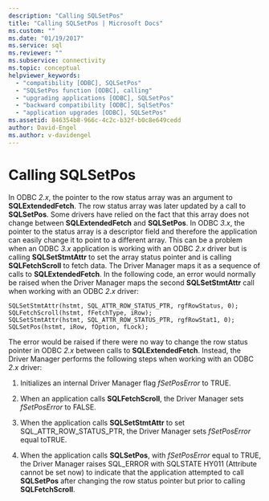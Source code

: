 ```yaml
---
description: "Calling SQLSetPos"
title: "Calling SQLSetPos | Microsoft Docs"
ms.custom: ""
ms.date: "01/19/2017"
ms.service: sql
ms.reviewer: ""
ms.subservice: connectivity
ms.topic: conceptual
helpviewer_keywords: 
  - "compatibility [ODBC], SQLSetPos"
  - "SQLSetPos function [ODBC], calling"
  - "upgrading applications [ODBC], SQLSetPos"
  - "backward compatibility [ODBC], SqlSetPos"
  - "application upgrades [ODBC], SQLSetPos"
ms.assetid: 846354b8-966c-4c2c-b32f-b0c8e649cedd
author: David-Engel
ms.author: v-davidengel
---
```

# Calling SQLSetPos
In ODBC *2.x*, the pointer to the row status array was an argument to **SQLExtendedFetch**. The row status array was later updated by a call to **SQLSetPos**. Some drivers have relied on the fact that this array does not change between **SQLExtendedFetch** and **SQLSetPos**. In ODBC *3.x*, the pointer to the status array is a descriptor field and therefore the application can easily change it to point to a different array. This can be a problem when an ODBC *3.x* application is working with an ODBC *2.x* driver but is calling **SQLSetStmtAttr** to set the array status pointer and is calling **SQLFetchScroll** to fetch data. The Driver Manager maps it as a sequence of calls to **SQLExtendedFetch**. In the following code, an error would normally be raised when the Driver Manager maps the second **SQLSetStmtAttr** call when working with an ODBC *2.x* driver:  
  
```  
SQLSetStmtAttr(hstmt, SQL_ATTR_ROW_STATUS_PTR, rgfRowStatus, 0);  
SQLFetchScroll(hstmt, fFetchType, iRow);  
SQLSetStmtAttr(hstmt, SQL_ATTR_ROW_STATUS_PTR, rgfRowStat1, 0);  
SQLSetPos(hstmt, iRow, fOption, fLock);  
```  
  
 The error would be raised if there were no way to change the row status pointer in ODBC *2.x* between calls to **SQLExtendedFetch**. Instead, the Driver Manager performs the following steps when working with an ODBC *2.x* driver:  
  
1.  Initializes an internal Driver Manager flag *fSetPosError* to TRUE.  
  
2.  When an application calls **SQLFetchScroll**, the Driver Manager sets *fSetPosError* to FALSE.  
  
3.  When the application calls **SQLSetStmtAttr** to set SQL_ATTR_ROW_STATUS_PTR, the Driver Manager sets *fSetPosError* equal toTRUE.  
  
4.  When the application calls **SQLSetPos**, with *fSetPosError* equal to TRUE, the Driver Manager raises SQL_ERROR with SQLSTATE HY011 (Attribute cannot be set now) to indicate that the application attempted to call **SQLSetPos** after changing the row status pointer but prior to calling **SQLFetchScroll**.
